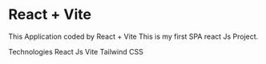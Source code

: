 # React + Vite 

This Application coded by React + Vite 
This is my first SPA react Js Project.

Technologies
React Js
Vite
Tailwind CSS

